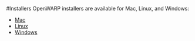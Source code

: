 #Installers
OpenWARP installers are available for Mac, Linux, and Windows:

* [Mac](https://drive.google.com/file/d/0B56WkDEeFyNHODU5bV9POWMwc1U/view?usp=sharing)
* [Linux](https://drive.google.com/file/d/0B56WkDEeFyNHd2NRaUJBeWthZTA/view?usp=sharing)
* [Windows](https://drive.google.com/file/d/0B56WkDEeFyNHZGY2djhjTUw5Z0k/view?usp=sharing)
